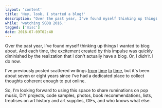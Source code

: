 ```yaml
---
layout: 'content'
title: 'Hey, look, I started a blog!'
description: "Over the past year, I've found myself thinking up things I wanted to blog about. And each time, the excitement created by this impulse was quickly diminished by the realization that I don't actually have a blog. Or, I <em>didn't</em>. I do now."
while: 'watching SGDQ 2016.'
tagged: ['misc']
date: 2016-07-09T02:40
---
```


Over the past year, I've found myself thinking up things I wanted to blog about. And each time, the excitement created by this impulse was quickly diminished by the realization that I don't actually have a blog. Or, I <em>didn't</em>. I do now.

I've previously posted scattered writings <a href="http://femicom.org/articles/the-nostalgia-question.php" target="new">from</a> <a href="https://medium.com/@partytimehxlnt/tired-of-logic-video-game-design-women-and-the-language-of-formalism-fd0d35cfa2e2#.95wavg5m2" target="new">time</a> <a href="https://rachelsimoneweil.wordpress.com/2013/03/23/nes-rom-hacks-and-discourses-on-gender-anxieties/" target="new">to</a> <a href="http://www.femicom.org/podcast/" target="new">time</a>, but it's been about seven or eight years since I've had a dedicated place to collect thoughts coherent enough to put online. 

So, I'm looking forward to using this space to share ruminations on pop music, DIY projects, code samples, photos, book recommendations, lists, treatises on art history and art supplies, GIFs, and who knows what else.